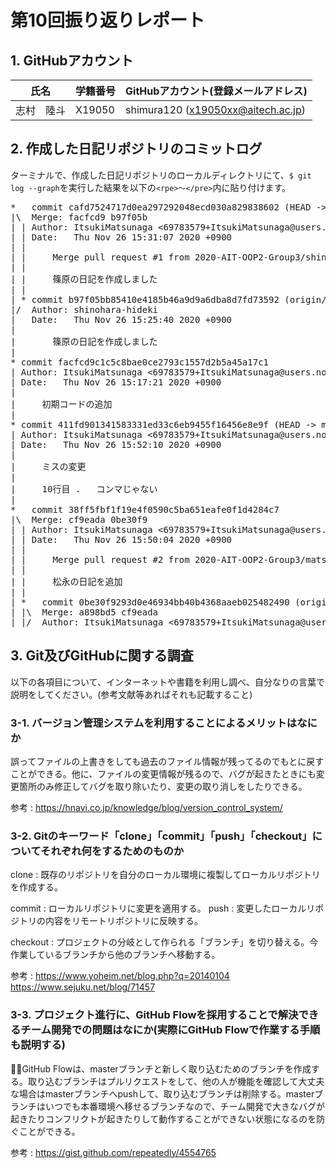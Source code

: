 # 第10回振り返りレポート

## 1. GitHubアカウント

| 氏名           | 学籍番号    | GitHubアカウント(登録メールアドレス) |
| -------------- | ----------- | -------------------------------------- |
| 志村　陸斗     | X19050      | shimura120 (x19050xx@aitech.ac.jp) |

## 2. 作成した日記リポジトリのコミットログ

ターミナルで、作成した日記リポジトリのローカルディレクトリにて、`$ git log --graph`を実行した結果を以下の`<rpe>〜</pre>`内に貼り付けます。

<pre>
*   commit cafd7524717d0ea297292048ecd030a829838602 (HEAD -> main, origin/main, origin/HEAD)
|\  Merge: facfcd9 b97f05b
| | Author: ItsukiMatsunaga <69783579+ItsukiMatsunaga@users.noreply.github.com>
| | Date:   Thu Nov 26 15:31:07 2020 +0900
| | 
| |     Merge pull request #1 from 2020-AIT-OOP2-Group3/shinohara-add-diary-new
| |     
| |     篠原の日記を作成しました
| | 
| * commit b97f05bb85410e4185b46a9d9a6dba8d7fd73592 (origin/shinohara-add-diary-new, shinohara-add-diary-new)
|/  Author: shinohara-hideki <shinoharahideki3@gmail.com>
|   Date:   Thu Nov 26 15:25:40 2020 +0900
|   
|       篠原の日記を作成しました
| 
* commit facfcd9c1c5c8bae0ce2793c1557d2b5a45a17c1
| Author: ItsukiMatsunaga <69783579+ItsukiMatsunaga@users.noreply.github.com>
| Date:   Thu Nov 26 15:17:21 2020 +0900
| 
|     初期コードの追加
| 
* commit 411fd901341583331ed33c6eb9455f16456e8e9f (HEAD -> main, origin/main, origin/HEAD)
| Author: ItsukiMatsunaga <69783579+ItsukiMatsunaga@users.noreply.github.com>
| Date:   Thu Nov 26 15:52:10 2020 +0900
| 
|     ミスの変更
|     
|     10行目 .   コンマじゃない
|   
*   commit 38ff5fbf1f19e4f0590c5ba651eafe0f1d4284c7
|\  Merge: cf9eada 0be30f9
| | Author: ItsukiMatsunaga <69783579+ItsukiMatsunaga@users.noreply.github.com>
| | Date:   Thu Nov 26 15:50:04 2020 +0900
| | 
| |     Merge pull request #2 from 2020-AIT-OOP2-Group3/matsunaga-add-newdiary
| |     
| |     松永の日記を追加
| |   
| *   commit 0be30f9293d0e46934bb40b4368aaeb025482490 (origin/matsunaga-add-newdiary, matsunaga-add-newdiary)
| |\  Merge: a898bd5 cf9eada
| |/  Author: ItsukiMatsunaga <69783579+ItsukiMatsunaga@users.noreply.github.com
</pre>


## 3. Git及びGitHubに関する調査

以下の各項目について、インターネットや書籍を利用し調べ、自分なりの言葉で説明をしてください。(参考文献等あればそれも記載すること)

### 3-1. バージョン管理システムを利用することによるメリットはなにか

誤ってファイルの上書きをしても過去のファイル情報が残ってるのでもとに戻すことができる。他に、ファイルの変更情報が残るので、バグが起きたときにも変更箇所のみ修正してバグを取り除いたり、変更の取り消しをしたりできる。

参考 : https://hnavi.co.jp/knowledge/blog/version_control_system/

### 3-2. Gitのキーワード「clone」「commit」「push」「checkout」についてそれぞれ何をするためのものか

clone : 既存のリポジトリを自分のローカル環境に複製してローカルリポジトリを作成する。

commit : ローカルリポジトリに変更を適用する。
push : 変更したローカルリポジトリの内容をリモートリポジトリに反映する。

checkout : プロジェクトの分岐として作られる「ブランチ」を切り替える。今作業しているブランチから他のブランチへ移動する。

参考 : https://www.yoheim.net/blog.php?q=20140104
https://www.sejuku.net/blog/71457

### 3-3. プロジェクト進行に、GitHub Flowを採用することで解決できるチーム開発での問題はなにか(実際にGitHub Flowで作業する手順も説明する)

GitHub Flowは、masterブランチと新しく取り込むためのブランチを作成する。取り込むブランチはプルリクエストをして、他の人が機能を確認して大丈夫な場合はmasterブランチへpushして、取り込むブランチは削除する。masterブランチはいつでも本番環境へ移せるブランチなので、チーム開発で大きなバグが起きたりコンフリクトが起きたりして動作することができない状態になるのを防ぐことができる。

参考 : https://gist.github.com/repeatedly/4554765